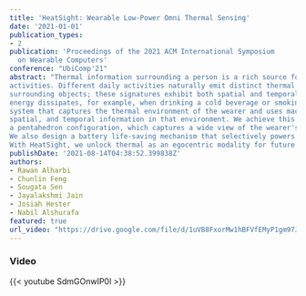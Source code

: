 ```yaml
---
title: 'HeatSight: Wearable Low-Power Omni Thermal Sensing'
date: '2021-01-01'
publication_types:
- 2
publication: 'Proceedings of the 2021 ACM International Symposium
  on Wearable Computers'
conference: "UbiComp'21"
abstract: "Thermal information surrounding a person is a rich source for understanding and identifying personal
activities. Different daily activities naturally emit distinct thermal signatures from both the human body and 
surrounding objects; these signatures exhibit both spatial and temporal components as objects move and thermal 
energy dissipates, for example, when drinking a cold beverage or smoking a cigarette. We present HeatSight, a wearable 
system that captures the thermal environment of the wearer and uses machine learning to infer human activity from thermal, 
spatial, and temporal information in that environment. We achieve this by embedding five low-power thermal sensors in
a pentahedron configuration, which captures a wide view of the wearer's body and the objects they interact with. 
We also design a battery life-saving mechanism that selectively powers only those sensors necessary for detection.
With HeatSight, we unlock thermal as an egocentric modality for future interaction research."
publishDate: '2021-08-14T04:38:52.399838Z'
authors:
- Rawan Alharbi
- Chunlin Feng
- Sougata Sen
- Jayalakshmi Jain
- Josiah Hester
- Nabil Alshurafa
featured: true
url_video: "https://drive.google.com/file/d/1uVB8FxorMw1hBFVfEMyP1gm97JoHT0As/view?usp=sharing"
---
```

### Video
{{< youtube SdmGOnwIP0I >}}
